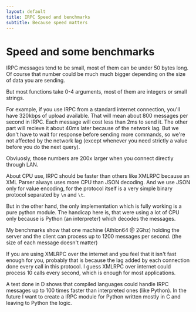 ```yaml
---
layout: default
title: IRPC Speed and benchmarks
subtitle: Because speed matters
---
```


Speed and some benchmarks
=================================

IRPC messages tend to be small, most of them can be under 50 bytes long. Of course 
that number could be much much bigger depending on the size of data you are sending.

But most functions take 0-4 arguments, most of them are integers or small strings.

For example, if you use IRPC from a standard internet connection, you'll have 320kbps 
of upload available. That will mean about 800 messages per second in IRPC. Each 
message will cost less than 2ms to send it. The other part will recieve it about
40ms later because of the network lag. But we don't have to wait for response
before sending more commands, so we're not affected by the network lag (except 
whenever you need strictly a value before you do the next query).

Obviuosly, those numbers are 200x larger when you connect directly through LAN.

About CPU use, IRPC should be faster than others like XMLRPC because an XML Parser 
always uses more CPU than JSON decoding. And we use JSON only for value encoding,
for the protocol itself is a very simple binary protocol separated by `\n` and `\t`.

But in the other hand, the only implementation which is fully working is a pure
python module. The handicap here is, that were using a lot of CPU only because is 
Python (an interpreter) which decodes the messages.

My benchmarks show that one machine (Athlon64 @ 2Ghz) holding the server and the 
client can  process up to 1200 messages per second. (the size of each message 
doesn't matter)

If you are using XMLRPC over the internet and you feel that it isn't fast enough 
for you, probably that is because the lag added by each connection done every 
call in this protocol. I guess XMLRPC over internet could process 10 calls every 
second, which is enough for most applications.

A test done in D shows that compiled languages could handle IRPC messages up to 100
times faster than interpreted ones (like Python). In the future I want to create 
a IRPC module for Python written mostly in C and leaving to Python the logic.

